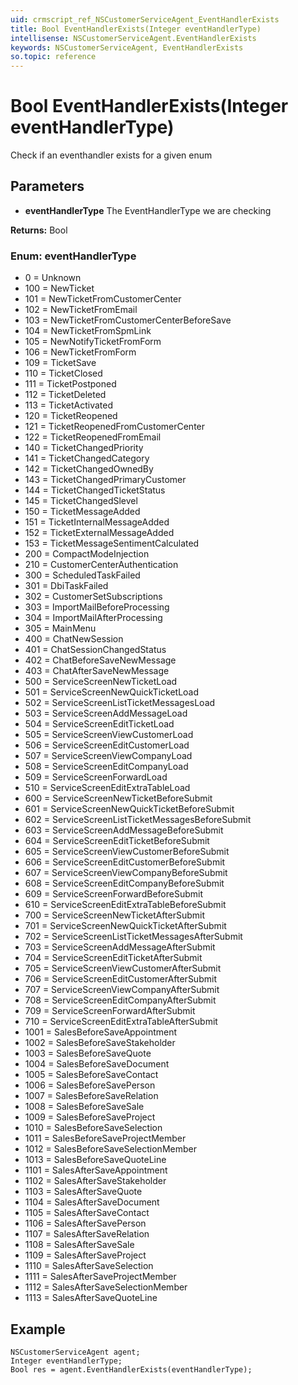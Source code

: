 ```yaml
---
uid: crmscript_ref_NSCustomerServiceAgent_EventHandlerExists
title: Bool EventHandlerExists(Integer eventHandlerType)
intellisense: NSCustomerServiceAgent.EventHandlerExists
keywords: NSCustomerServiceAgent, EventHandlerExists
so.topic: reference
---
```


# Bool EventHandlerExists(Integer eventHandlerType)

Check if an eventhandler exists for a given enum

## Parameters

* **eventHandlerType** The EventHandlerType we are checking

**Returns:** Bool

### Enum: eventHandlerType

* 0 = Unknown
* 100 = NewTicket
* 101 = NewTicketFromCustomerCenter
* 102 = NewTicketFromEmail
* 103 = NewTicketFromCustomerCenterBeforeSave
* 104 = NewTicketFromSpmLink
* 105 = NewNotifyTicketFromForm
* 106 = NewTicketFromForm
* 109 = TicketSave
* 110 = TicketClosed
* 111 = TicketPostponed
* 112 = TicketDeleted
* 113 = TicketActivated
* 120 = TicketReopened
* 121 = TicketReopenedFromCustomerCenter
* 122 = TicketReopenedFromEmail
* 140 = TicketChangedPriority
* 141 = TicketChangedCategory
* 142 = TicketChangedOwnedBy
* 143 = TicketChangedPrimaryCustomer
* 144 = TicketChangedTicketStatus
* 145 = TicketChangedSlevel
* 150 = TicketMessageAdded
* 151 = TicketInternalMessageAdded
* 152 = TicketExternalMessageAdded
* 153 = TicketMessageSentimentCalculated
* 200 = CompactModeInjection
* 210 = CustomerCenterAuthentication
* 300 = ScheduledTaskFailed
* 301 = DbiTaskFailed
* 302 = CustomerSetSubscriptions
* 303 = ImportMailBeforeProcessing
* 304 = ImportMailAfterProcessing
* 305 = MainMenu
* 400 = ChatNewSession
* 401 = ChatSessionChangedStatus
* 402 = ChatBeforeSaveNewMessage
* 403 = ChatAfterSaveNewMessage
* 500 = ServiceScreenNewTicketLoad
* 501 = ServiceScreenNewQuickTicketLoad
* 502 = ServiceScreenListTicketMessagesLoad
* 503 = ServiceScreenAddMessageLoad
* 504 = ServiceScreenEditTicketLoad
* 505 = ServiceScreenViewCustomerLoad
* 506 = ServiceScreenEditCustomerLoad
* 507 = ServiceScreenViewCompanyLoad
* 508 = ServiceScreenEditCompanyLoad
* 509 = ServiceScreenForwardLoad
* 510 = ServiceScreenEditExtraTableLoad
* 600 = ServiceScreenNewTicketBeforeSubmit
* 601 = ServiceScreenNewQuickTicketBeforeSubmit
* 602 = ServiceScreenListTicketMessagesBeforeSubmit
* 603 = ServiceScreenAddMessageBeforeSubmit
* 604 = ServiceScreenEditTicketBeforeSubmit
* 605 = ServiceScreenViewCustomerBeforeSubmit
* 606 = ServiceScreenEditCustomerBeforeSubmit
* 607 = ServiceScreenViewCompanyBeforeSubmit
* 608 = ServiceScreenEditCompanyBeforeSubmit
* 609 = ServiceScreenForwardBeforeSubmit
* 610 = ServiceScreenEditExtraTableBeforeSubmit
* 700 = ServiceScreenNewTicketAfterSubmit
* 701 = ServiceScreenNewQuickTicketAfterSubmit
* 702 = ServiceScreenListTicketMessagesAfterSubmit
* 703 = ServiceScreenAddMessageAfterSubmit
* 704 = ServiceScreenEditTicketAfterSubmit
* 705 = ServiceScreenViewCustomerAfterSubmit
* 706 = ServiceScreenEditCustomerAfterSubmit
* 707 = ServiceScreenViewCompanyAfterSubmit
* 708 = ServiceScreenEditCompanyAfterSubmit
* 709 = ServiceScreenForwardAfterSubmit
* 710 = ServiceScreenEditExtraTableAfterSubmit
* 1001 = SalesBeforeSaveAppointment
* 1002 = SalesBeforeSaveStakeholder
* 1003 = SalesBeforeSaveQuote
* 1004 = SalesBeforeSaveDocument
* 1005 = SalesBeforeSaveContact
* 1006 = SalesBeforeSavePerson
* 1007 = SalesBeforeSaveRelation
* 1008 = SalesBeforeSaveSale
* 1009 = SalesBeforeSaveProject
* 1010 = SalesBeforeSaveSelection
* 1011 = SalesBeforeSaveProjectMember
* 1012 = SalesBeforeSaveSelectionMember
* 1013 = SalesBeforeSaveQuoteLine
* 1101 = SalesAfterSaveAppointment
* 1102 = SalesAfterSaveStakeholder
* 1103 = SalesAfterSaveQuote
* 1104 = SalesAfterSaveDocument
* 1105 = SalesAfterSaveContact
* 1106 = SalesAfterSavePerson
* 1107 = SalesAfterSaveRelation
* 1108 = SalesAfterSaveSale
* 1109 = SalesAfterSaveProject
* 1110 = SalesAfterSaveSelection
* 1111 = SalesAfterSaveProjectMember
* 1112 = SalesAfterSaveSelectionMember
* 1113 = SalesAfterSaveQuoteLine

## Example

```crmscript
NSCustomerServiceAgent agent;
Integer eventHandlerType;
Bool res = agent.EventHandlerExists(eventHandlerType);
```
